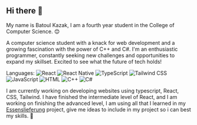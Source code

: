 ## Hi there 👋

My name is Batoul Kazak, I am a fourth year student in the College of Computer Science. 😊

A computer science student with a knack for web development and a growing fascination with the power of C++ and C#.
I'm an enthusiastic programmer, constantly seeking new challenges and opportunities to expand my skillset.
Excited to see what the future of tech holds! 

Languages:
![React](https://img.shields.io/badge/React-%2361DAFB?logo=react&logoColor=white)
![React Native](https://reactnative.dev/)
![TypeScript](https://img.shields.io/badge/TypeScript-%23007ACC?logo=typescript&logoColor=white)
![Tailwind CSS](https://img.shields.io/badge/Tailwind_CSS-%2306B6D4?logo=tailwindcss&logoColor=white)
![JavaScript](https://img.shields.io/badge/JavaScript-%23F7DF1E?logo=javascript&logoColor=black)
![HTML](https://img.shields.io/badge/HTML-%23E34F26?logo=html5&logoColor=white)
![C++](https://img.shields.io/badge/C++-%2300599C?logo=c%2B%2B&logoColor=white)
![C#](https://img.shields.io/badge/C%23-%23239120?logo=csharp&logoColor=white)


I am currently working on developing websites using typescript, React, CSS, Tailwind.
I have finished the intermediate level of React, and I am working on finishing the advanced level,
I am using all that I learned in my [Essenslieferung](https://github.com/Batoul-Kazak/Essenslieferung)
 project, give me ideas to include in my project so i can best my skills. 🐋
